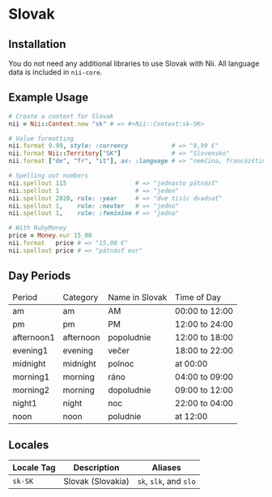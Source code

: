 <!-- This file has been generated. Source: src/docs/languages/_template.md.erb -->

# Slovak

## Installation

You do not need any additional libraries to use Slovak with Nii.
All language data is included in `nii-core`.

## Example Usage

``` ruby
# Create a context for Slovak
nii = Nii::Context.new "sk" # => #<Nii::Context:sk-SK>

# Value formatting
nii.format 9.99, style: :currency            # => "9,99 €"
nii.format Nii::Territory["SK"]              # => "Slovensko"
nii.format ["de", "fr", "it"], as: :language # => "nemčina, francúzština a taliančina"

# Spelling out numbers
nii.spellout 115                   # => "jedna­sto pätnásť"
nii.spellout 1                     # => "jeden"
nii.spellout 2020, rule: :year     # => "dve tisíc dvadsať"
nii.spellout 1,    rule: :neuter   # => "jedno"
nii.spellout 1,    rule: :feminine # => "jedna"

# With RubyMoney
price = Money.eur 15_00
nii.format   price # => "15,00 €"
nii.spellout price # => "pätnásť eur"
```

## Day Periods


<table>
  <thead>
    <tr>
      <td>Period</td>
      <td>Category</td>
      <td>Name in Slovak</td>
      <td>Time of Day</td>
    </tr>
  </thead>
  <tbody>
    <tr>
      <td>am</td>
      <td>am</td>
      <td>AM</td>
      <td>00:00 to 12:00</td>
    </tr>
    <tr>
      <td>pm</td>
      <td>pm</td>
      <td>PM</td>
      <td>12:00 to 24:00</td>
    </tr>
    <tr>
      <td>afternoon1</td>
      <td>afternoon</td>
      <td>popoludnie</td>
      <td>12:00 to 18:00</td>
    </tr>
    <tr>
      <td>evening1</td>
      <td>evening</td>
      <td>večer</td>
      <td>18:00 to 22:00</td>
    </tr>
    <tr>
      <td>midnight</td>
      <td>midnight</td>
      <td>polnoc</td>
      <td>at 00:00</td>
    </tr>
    <tr>
      <td>morning1</td>
      <td>morning</td>
      <td>ráno</td>
      <td>04:00 to 09:00</td>
    </tr>
    <tr>
      <td>morning2</td>
      <td>morning</td>
      <td>dopoludnie</td>
      <td>09:00 to 12:00</td>
    </tr>
    <tr>
      <td>night1</td>
      <td>night</td>
      <td>noc</td>
      <td>22:00 to 04:00</td>
    </tr>
    <tr>
      <td>noon</td>
      <td>noon</td>
      <td>poludnie</td>
      <td>at 12:00</td>
    </tr>
  </tbody>
</table>



## Locales

<table>
  <thead>
    <tr>
      <th>Locale Tag</th>
      <th>Description</th>
      <th>Aliases</th>
    </tr>
  </thead>
  <tbody>
    <tr>
      <td><code>sk-SK</code></td>
      <td>Slovak (Slovakia)</td>
      <td><code>sk</code>, <code>slk</code>, and <code>slo</code></td>
    </tr>
  </tbody>
</table>

